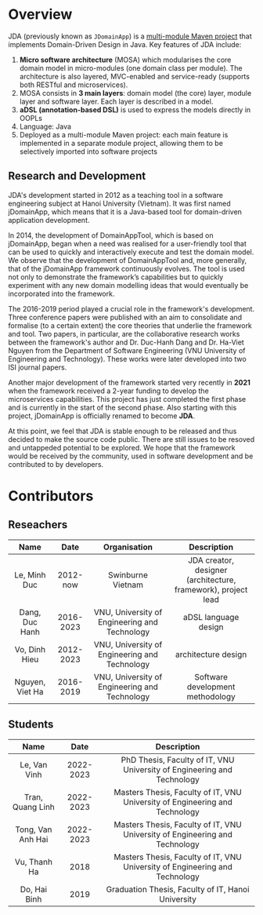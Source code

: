 # Overview

JDA (previously known as `JDomainApp`) is a [multi-module Maven project](https://books.sonatype.com/mvnex-book/reference/multimodule.html) that implements Domain-Driven Design in Java. Key features of JDA include:

1. **Micro software architecture** (MOSA) which modularises the core domain model in micro-modules (one domain class per module). The architecture is also layered, MVC-enabled and service-ready (supports both RESTful and microservices).
2. MOSA consists in **3 main layers**: domain model (the core) layer, module layer and software layer. Each layer is described in a model.
3. **aDSL (annotation-based DSL)** is used to express the models directly in OOPLs
4. Language: Java
5. Deployed as a multi-module Maven project: each main feature is implemented in a separate module project, allowing them to be selectively imported into software projects

## Research and Development
JDA's development started in 2012 as a teaching tool in a software engineering subject at Hanoi University (Vietnam). It was first named jDomainApp, which means that it is a Java-based tool for domain-driven application development.

In 2014, the development of DomainAppTool, which is based on jDomainApp, began when a need was realised for a user-friendly tool that can be used to quickly and interactively
execute and test the domain model. 
We observe that the development of DomainAppTool and, more generally, that of the
jDomainApp framework continuously evolves. The tool is used not only to demonstrate the
framework’s capabilities but to quickly experiment with any new domain modelling ideas that
would eventually be incorporated into the framework. 

The 2016-2019 period played a crucial role in the framework's development. Three conference
papers were published with an aim to consolidate and formalise (to a certain extent)
the core theories that underlie the framework and tool. Two papers, in particular,
are the collaborative research works between the framework's author and Dr. Duc-Hanh Dang and Dr. Ha-Viet Nguyen from the Department of Software Engineering (VNU University of
Engineering and Technology). These works were later developed into two ISI journal papers.

Another major development of the framework started very recently in **2021** when the framework received a 2-year funding to develop the microservices capabilities. This project has just completed the first phase and is currently in the start of the second phase. Also starting with this project, jDomainApp is officially renamed to become **JDA**.

At this point, we feel that JDA is stable enough to be released  and thus decided to make the source code public. There are still issues to be resoved and untappeded potential to be explored. We hope that the framework would be received by the community, used in software development and be contributed to by developers.

# Contributors

## Reseachers
| Name | Date | Organisation | Description
| :--: | :--: | :--: | :--: |
| Le, Minh Duc | 2012-now | Swinburne Vietnam | JDA creator, designer (architecture, framework), project lead
| Dang, Duc Hanh | 2016-2023 | VNU, University of Engineering and Technology | aDSL language design 
| Vo, Dinh Hieu | 2012-2023 | VNU, University of Engineering and Technology | architecture design
| Nguyen, Viet Ha | 2016-2019 | VNU, University of Engineering and Technology | Software development methodology

## Students 
| Name | Date | Description
| :--: | :--: | :--: |
| Le, Van Vinh | 2022-2023 | PhD Thesis, Faculty of IT, VNU University of Engineering and Technology
| Tran, Quang Linh | 2022-2023 | Masters Thesis, Faculty of IT, VNU University of Engineering and Technology
| Tong, Van Anh Hai | 2022-2023 | Masters Thesis, Faculty of IT, VNU University of Engineering and Technology
| Vu, Thanh Ha | 2018 | Masters Thesis, Faculty of IT, VNU University of Engineering and Technology
| Do, Hai Binh | 2019 | Graduation Thesis, Faculty of IT, Hanoi University 
